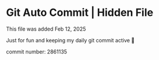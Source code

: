 # Git Auto Commit | Hidden File

This file was added Feb 12, 2025

Just for fun and keeping my daily git commit active 🤪

commit number: 2861135
